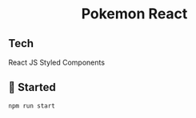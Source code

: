 <h1 align="center">
 Pokemon React
</h1>

## Tech

React JS Styled Components

## 🔔 Started
```
npm run start
```